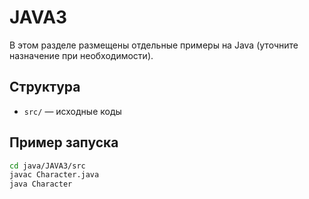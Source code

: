 # JAVA3

В этом разделе размещены отдельные примеры на Java (уточните назначение при необходимости).

## Структура
- `src/` — исходные коды

## Пример запуска
```bash
cd java/JAVA3/src
javac Character.java
java Character
``` 